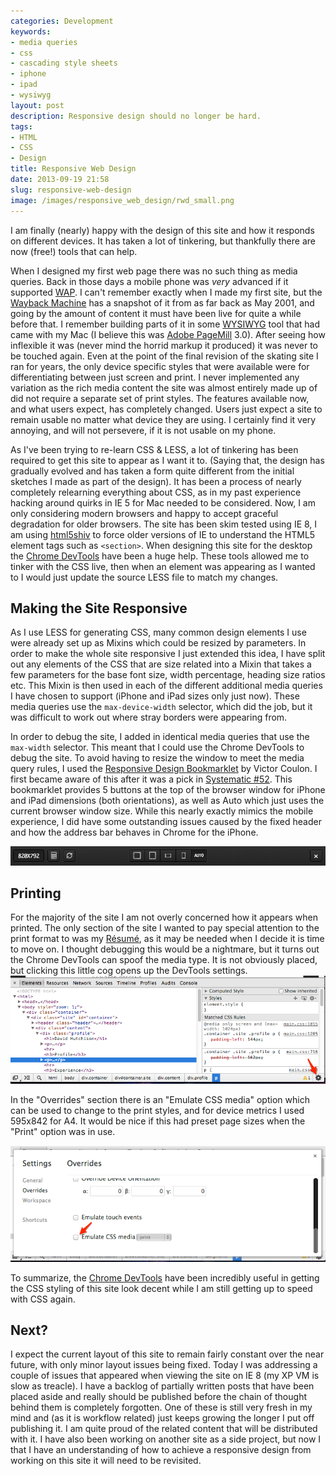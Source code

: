 ```yaml
---
categories: Development
keywords:
- media queries
- css
- cascading style sheets
- iphone
- ipad
- wysiwyg
layout: post
description: Responsive design should no longer be hard.
tags:
- HTML
- CSS
- Design
title: Responsive Web Design
date: 2013-09-19 21:58
slug: responsive-web-design
image: /images/responsive_web_design/rwd_small.png
---
```

I am finally (nearly) happy with the design of this site and how it responds on different devices. It has taken a lot of tinkering, but thankfully there are now (free!) tools that can help.

<!--more-->

When I designed my first web page there was no such thing as media queries. Back in those days a mobile phone was *very* advanced if it supported [WAP](http://en.wikipedia.org/wiki/Wireless_Application_Protocol "Wireless Application Protocol - Wikipedia, the free encyclopedia"). I can't remember exactly when I made my first site, but the [Wayback Machine](http://archive.org/web/web.php "Internet Archive Wayback Machine") has a snapshot of it from as far back as May 2001, and going by the amount of content it must have been live for quite a while before that. I remember building parts of it in some [WYSIWYG](http://en.wikipedia.org/wiki/WYSIWYG "WYSIWYG - Wikipedia, the free encyclopedia") tool that had came with my Mac (I believe this was [Adobe PageMill](http://en.wikipedia.org/wiki/WYSIWYG "WYSIWYG - Wikipedia, the free encyclopedia") 3.0). After seeing how inflexible it was (never mind the horrid markup it produced) it was never to be touched again. Even at the point of the final revision of the skating site I ran for years, the only device specific styles that were available were for differentiating between just screen and print. I never implemented any variation as the rich media content the site was almost entirely made up of did not require a separate set of print styles. The features available now, and what users expect, has completely changed. Users just expect a site to remain usable no matter what device they are using. I certainly find it very annoying, and will not persevere, if it is not usable on my phone.  

As I've been trying to re-learn CSS & LESS, a lot of tinkering has been required to get this site to appear as I want it to. (Saying that, the design has gradually evolved and has taken a form quite different from the initial sketches I made as part of the design). It has been a process of nearly completely relearning everything about CSS, as in my past experience hacking around quirks in IE 5 for Mac needed to be considered. Now, I am only considering modern browsers and happy to accept graceful degradation for older browsers. The site has been skim tested using IE 8, I am using [html5shiv](http://code.google.com/p/html5shiv/ "html5shiv - HTML5 IE enabling script - Google Project Hosting") to force older versions of IE to understand the HTML5 element tags such as `<section>`.  When designing this site for the desktop the [Chrome DevTools](https://developers.google.com/chrome-developer-tools/ "Chrome DevTools") have been a huge help. These tools allowed me to tinker with the CSS live, then when an element was appearing as I wanted to I would just update the source LESS file to match my changes.

## Making the Site Responsive ##
As I use LESS for generating CSS, many common design elements I use were already set up as Mixins which could be resized by parameters. In order to make the whole site responsive I just extended this idea, I have split out any elements of the CSS that are size related into a Mixin that takes a few parameters for the base font size, width percentage, heading size ratios etc. This Mixin is then used in each of the different additional media queries I have chosen to support (iPhone and iPad sizes only just now). These media queries use the `max-device-width` selector, which did the job, but it was difficult to work out where stray borders were appearing from.

In order to debug the site, I added in identical media queries that use the `max-width` selector. This meant that I could use the Chrome DevTools to debug the site. To avoid having to resize the window to meet the media query rules, I used the [Responsive Design Bookmarklet](http://responsive.victorcoulon.fr/ "Responsive Design Bookmarklet") by Victor Coulon. I first became aware of this after it was a pick in [Systematic #52](http://5by5.tv/systematic/52 "5by5 | Systematic #52: Robert Palmer - Addicted to freelancing"). This bookmarklet provides 5 buttons at the top of the browser window for iPhone and iPad dimensions (both orientations), as well as Auto which just uses the current browser window size. While this nearly exactly mimics the mobile experience, I did have some outstanding issues caused by the fixed header and how the address bar behaves in Chrome for the iPhone.

![Image](/images/responsive_web_design/rwd_options.png "Responsive Design Bookmarklet options")

## Printing ##
For the majority of the site I am not overly concerned how it appears when printed. The only section of the site I wanted to pay special attention to the print format to was my [Résumé](/profile/ "Profile"), as it may be needed when I decide it is time to move on. I thought debugging this would be a nightmare, but it turns out the Chrome DevTools can spoof the media type. It is not obviously placed, but clicking this little cog opens up the DevTools settings. 
![Image](/images/responsive_web_design/chrome_devtools_settings.png "Location of settings in Chrome DevTools")

In the "Overrides" section there is  an "Emulate CSS media" option which can be used to change to the print styles, and for device metrics I used 595x842 for A4. It would be nice if this had preset page sizes when the "Print" option was in use.

![Image](/images/responsive_web_design/print_override.png "DevTools Print Override setting")

To summarize, the  [Chrome DevTools](https://developers.google.com/chrome-developer-tools/ "Chrome DevTools") have been incredibly useful in getting the CSS styling of this site look decent while I am still getting up to speed with CSS again. 
## Next?  ##
I expect the current layout of this site to remain fairly constant over the near future, with only minor layout issues being fixed. Today I was addressing a couple of issues that appeared when viewing the site on IE 8 (my XP VM is slow as treacle). I have a backlog of partially written posts that have been placed aside and really should be published before the chain of thought behind them is completely forgotten. One of these is still very fresh in my mind and (as it is workflow related) just keeps growing the longer I put off publishing it. I am quite proud of the related content that will be distributed with it. I have also been working on another site as a side project, but now I that I have an understanding of how to achieve a responsive design from working on this site it will need to be revisited.
